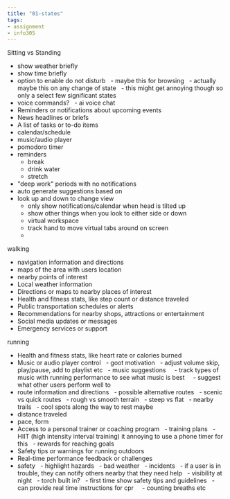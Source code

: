 ```yaml
---
title: "01-states"
tags: 
- assignment
- info305
---
```

Sitting vs Standing
- show weather briefly
- show time briefly
- option to enable do not disturb
  - maybe this for browsing
  - actually maybe this on any change of state
  - this might get annoying though so only a select few significant states
- voice commands?
  - ai voice chat
- Reminders or notifications about upcoming events
- News headlines or briefs
- A list of tasks or to-do items
- calendar/schedule
- music/audio player
- pomodoro timer
- reminders
	- break
	- drink water
	- stretch
- "deep work" periods with no notifications
- auto generate suggestions based on
- look up and down to change view
	- only show notifications/calendar when head is tilted up
	- show other things when you look to either side or down
	- virtual workspace
	- track hand to move virtual tabs around on screen
	- 
 
walking
- navigation information and directions
- maps of the area with users location
- nearby points of interest
- Local weather information
- Directions or maps to nearby places of interest
- Health and fitness stats, like step count or distance traveled
- Public transportation schedules or alerts
- Recommendations for nearby shops, attractions or entertainment
- Social media updates or messages
- Emergency services or support

running
- Health and fitness stats, like heart rate or calories burned
- Music or audio player control
  - goot motivation
  - adjust volume skip, play/pause, add to playlist etc
  - music suggestions
    - track types of music with running performance to see what music is best
    - suggest what other users perform well to
- route information and directions
  - possible alternative routes
  - scenic vs quick routes
  - rough vs smooth terrain
  - steep vs flat
  - nearby trails
  - cool spots along the way to rest maybe
- distance traveled
- pace, form
- Access to a personal trainer or coaching program
  - training plans
  - HIIT (high intensity interval training) it annoying to use a phone timer for this
  - rewards for reaching goals
- Safety tips or warnings for running outdoors
- Real-time performance feedback or challenges
- safety
  - highlight hazards
  - bad weather
  - incidents
  - if a user is in trouble, they can notify others nearby that they need help
  - visibility at night
  - torch built in?
  - first time show safety tips and guidelines
  - can provide real time instructions for cpr
    - counting breaths etc
